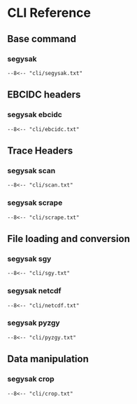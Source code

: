 # CLI Reference

## Base command
### segysak
```text title="segysak"
--8<-- "cli/segysak.txt"
```

## EBCIDC headers
### segysak ebcidc
```text title="segysak ebcidc"
--8<-- "cli/ebcidc.txt"
```

## Trace Headers
### segysak scan
```text title="segysak scan"
--8<-- "cli/scan.txt"
```

### segysak scrape
```text title="segysak scrape"
--8<-- "cli/scrape.txt"
```

## File loading and conversion
### segysak sgy
```text title="segysak sgy"
--8<-- "cli/sgy.txt"
```

### segysak netcdf
```text title="segysak netcdf"
--8<-- "cli/netcdf.txt"
```

### segysak pyzgy
```text title="segysak pyzgy"
--8<-- "cli/pyzgy.txt"
```

## Data manipulation
### segysak crop
```text title="segysak crop"
--8<-- "cli/crop.txt"
```
